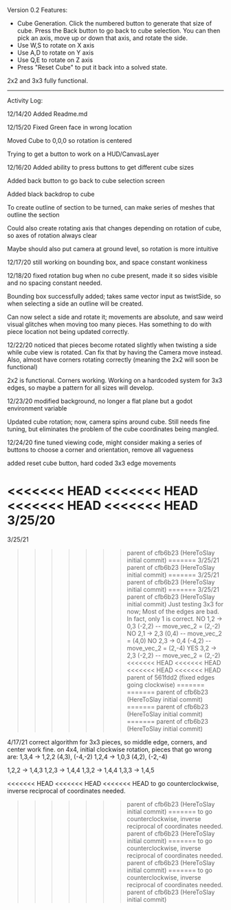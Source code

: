 Version 0.2
Features: 
- Cube Generation. Click the numbered button to generate that size of cube. Press the Back button to go back to cube selection. You can then pick an axis, move up or down that axis, and rotate the side.
-    Use W,S to rotate on X axis
-    Use A,D to rotate on Y axis
-    Use Q,E to rotate on Z axis
-    Press "Reset Cube" to put it back into a solved state.

2x2 and 3x3 fully functional.

---------------------------------

Activity Log:

12/14/20
Added Readme.md

12/15/20
Fixed Green face in wrong location

Moved Cube to 0,0,0 so rotation is centered

Trying to get a button to work on a HUD/CanvasLayer

12/16/20
Added ability to press buttons to get different cube sizes

Added back button to go back to cube selection screen

Added black backdrop to cube

To create outline of section to be turned, can make series of meshes that outline the section

Could also create rotating axis that changes depending on rotation of cube, so axes of rotation always clear

Maybe should also put camera at ground level, so rotation is more intuitive

12/17/20
still working on bounding box, and space constant wonkiness

12/18/20
fixed rotation bug when no cube present, made it so sides visible and no spacing constant needed.

Bounding box successfully added; takes same vector input as twistSide, so when selecting a side an outline will be created.

Can now select a side and rotate it; movements are absolute, and
saw weird visual glitches when moving too many pieces. Has something to do with piece location not being updated correctly.

12/22/20
noticed that pieces become rotated slightly when twisting a side
while cube view is rotated. Can fix that by having the Camera move instead. Also, almost have corners rotating correctly (meaning the 2x2 will soon be functional)

2x2 is functional. Corners working. Working on a hardcoded system for 3x3 edges, so maybe a pattern for all sizes will develop.

12/23/20
modified background, no longer a flat plane but a godot environment variable

Updated cube rotation; now, camera spins around cube. Still needs fine tuning,
but eliminates the problem of the cube coordinates being mangled.

12/24/20
fine tuned viewing code, might consider making a series of buttons to choose a corner and orientation, remove all vagueness

added reset cube button, hard coded 3x3 edge movements

<<<<<<< HEAD
<<<<<<< HEAD
<<<<<<< HEAD
<<<<<<< HEAD
3/25/20
=======
3/25/21
>>>>>>> parent of cfb6b23 (HereToSlay initial commit)
=======
3/25/21
>>>>>>> parent of cfb6b23 (HereToSlay initial commit)
=======
3/25/21
>>>>>>> parent of cfb6b23 (HereToSlay initial commit)
=======
3/25/21
>>>>>>> parent of cfb6b23 (HereToSlay initial commit)
Just testing 3x3 for now; Most of the edges are bad. In fact, only 1 is correct.
NO  1,2 -> 0,3 (-2,2)   -- move_vec_2 = (2,-2)
NO  2,1 -> 2,3 (0,4)    -- move_vec_2 = (4,0)
NO  2,3 -> 0,4 (-4,2)   -- move_vec_2 = (2,-4)
YES 3,2 -> 2,3 (-2,2)   -- move_vec_2 = (2,-2)
<<<<<<< HEAD
<<<<<<< HEAD
<<<<<<< HEAD
<<<<<<< HEAD
>>>>>>> parent of 561fdd2 (fixed edges going clockwise)
=======
=======
>>>>>>> parent of cfb6b23 (HereToSlay initial commit)
=======
>>>>>>> parent of cfb6b23 (HereToSlay initial commit)
=======
>>>>>>> parent of cfb6b23 (HereToSlay initial commit)

4/17/21
correct algorithm for 3x3 pieces, so middle edge, corners, and center work fine. 
on 4x4, initial clockwise rotation, pieces that go wrong are:
1,3,4 -> 1,2,2 (4,3), (-4,-2)
1,2,4 -> 1,0,3 (4,2), (-2,-4)

1,2,2 -> 1,4,3
1,2,3 -> 1,4,4
1,3,2 -> 1,4,4
1,3,3 -> 1,4,5

<<<<<<< HEAD
<<<<<<< HEAD
<<<<<<< HEAD
to go counterclockwise, inverse reciprocal of coordinates needed.
>>>>>>> parent of cfb6b23 (HereToSlay initial commit)
=======
to go counterclockwise, inverse reciprocal of coordinates needed.
>>>>>>> parent of cfb6b23 (HereToSlay initial commit)
=======
to go counterclockwise, inverse reciprocal of coordinates needed.
>>>>>>> parent of cfb6b23 (HereToSlay initial commit)
=======
to go counterclockwise, inverse reciprocal of coordinates needed.
>>>>>>> parent of cfb6b23 (HereToSlay initial commit)
